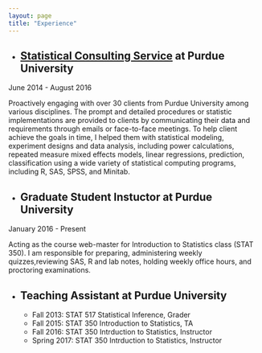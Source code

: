 ```yaml
---
layout: page
title: "Experience"
---
```



* ## [Statistical Consulting Service](http://www.stat.purdue.edu/scs/index.html) at Purdue University   
June 2014 - August 2016   
    
  Proactively engaging with over 30 clients from Purdue University among various disciplines.
The prompt and detailed procedures or statistic implementations are provided to clients by
communicating their data and requirements through emails or face-to-face meetings. To help client
achieve the goals in time, I helped them with statistical modeling, experiment designs and data
analysis, including power calculations, repeated measure mixed effects models, linear regressions,
prediction, classification using a wide variety of statistical computing programs, including R, SAS,
SPSS, and Minitab.

* ## Graduate Student Instuctor at Purdue University  
January 2016 - Present  
  
  Acting as the course web-master for Introduction to Statistics class (STAT 350). I am responsible for preparing, administering weekly quizzes,reviewing SAS, R and lab notes, holding weekly office hours, and proctoring examinations.


* ## Teaching Assistant at Purdue University  
	* Fall 2013: STAT 517 Statistical Inference, Grader
	* Fall 2015: STAT 350 Introduction to Statistics, TA 
	* Fall 2016: STAT 350 Intrduction to Statistics, Instructor
	* Spring 2017: STAT 350 Intrduction to Statistics, Instructor
